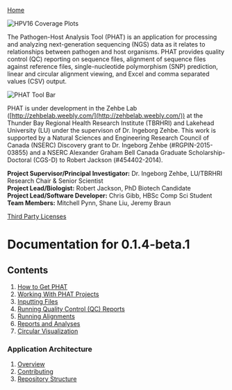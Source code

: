 [Home](https://chgibb.github.io/PHATDocs/)

![HPV16 Coverage Plots](https://chgibb.github.io//PHATDocs/docs/releases/0.1.0-beta.1/covHPV16white.png)

The Pathogen-Host Analysis Tool (PHAT) is an application for processing and analyzing next-generation sequencing (NGS) data as it relates to relationships between pathogen and host organisms. PHAT provides quality control (QC) reporting on sequence files, alignment of sequence files against reference files, single-nucleotide polymorphism (SNP) prediction, linear and circular alignment viewing, and Excel and comma separated values (CSV) output.

![PHAT Tool Bar](https://chgibb.github.io//PHATDocs/docs/releases/0.1.4-beta.1/PHATtoolbar.png)

PHAT is under development in the Zehbe Lab ([http://zehbelab.weebly.com/](http://zehbelab.weebly.com/)) at the Thunder Bay Regional Health Research Institute (TBRHRI) and Lakehead University (LU) under the supervison of Dr. Ingeborg Zehbe. This work is supported by a Natural Sciences and Engineering Research Council of Canada (NSERC) Discovery grant to Dr. Ingeborg Zehbe (#RGPIN-2015-03855) and a NSERC Alexander Graham Bell Canada Graduate Scholarship-Doctoral (CGS-D) to Robert Jackson (#454402-2014).

**Project Supervisor/Principal Investigator:** Dr. Ingeborg Zehbe, LU/TBRHRI Research Chair & Senior Scientist    
**Project Lead/Biologist:** Robert Jackson, PhD Biotech Candidate    
**Project Lead/Software Developer:** Chris Gibb, HBSc Comp Sci Student  
**Team Members:** Mitchell Pynn, Shane Liu, Jeremy Braun

[Third Party Licenses](https://chgibb.github.io/PHATDocs/docs/releases/0.1.4-beta.1/thirdParty)

# Documentation for 0.1.4-beta.1
## Contents
1. [How to Get PHAT](https://chgibb.github.io/PHATDocs/docs/releases/0.1.4-beta.1/howToGetPHAT)
2. [Working With PHAT Projects](https://chgibb.github.io/PHATDocs/docs/releases/0.1.4-beta.1/projects)
3. [Inputting Files](https://chgibb.github.io/PHATDocs/docs/releases/0.1.4-beta.1/inputtingFiles)
4. [Running Quality Control (QC) Reports](https://chgibb.github.io/PHATDocs/docs/releases/0.1.4-beta.1/QCReports)
5. [Running Alignments](https://chgibb.github.io/PHATDocs/docs/releases/0.1.4-beta.1/runningAlignments)
6. [Reports and Analyses](https://chgibb.github.io/PHATDocs/docs/releases/0.1.4-beta.1/reportsAndAnalyses)
7. [Circular Visualization](https://chgibb.github.io/PHATDocs/docs/releases/0.1.4-beta.1/circularVisualization)

### Application Architecture
1. [Overview](https://chgibb.github.io/PHATDocs/docs/releases/0.1.4-beta.1/archOverview)
2. [Contributing](https://chgibb.github.io/PHATDocs/docs/releases/0.1.4-beta.1/contributingGuide)
3. [Repository Structure](https://chgibb.github.io/PHATDocs/docs/releases/0.1.4-beta.1/repoStructure)
